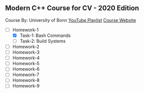
## Modern C++ Course for CV - 2020 Edition
Course By: University of Bonn
[YouTube Playlist](https://www.youtube.com/watch?v=F17qtCThTeg&list=PLgnQpQtFTOGRM59sr3nSL8BmeMZR9GCIA&index=13&t=129s)
[Course Website](https://www.ipb.uni-bonn.de/teaching/cpp-2020/)

 - [ ] Homework-1
	 - [x] Task-1: Bash Commands
	 - [ ] Task-2: Build Systems
 - [ ] Homework-2
 - [ ] Homework-3
 - [ ] Homework-4
 - [ ] Homework-5
 - [ ] Homework-6
 - [ ] Homework-7
 - [ ] Homework-8
 - [ ] Homework-9
